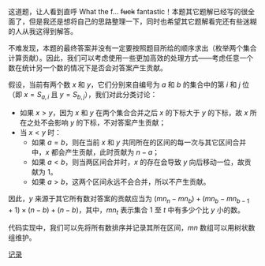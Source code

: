 这道题，让人看到直呼 What the f... ~~fuck~~ fantastic！本题其它题解已经写的很全面了，但是我还是想将自己的思路整理一下，同时也希望其它题解看完还有些迷糊的人从我这得到解答。

不难发现，本题的最终答案并没有一定要按照题目所给的顺序求出（枚举两个集合计算贡献）。因此，我们可以考虑使用一些更加高效的处理方式——考虑任意一个数在统计另一个数的情况下是否会对答案产生贡献。

假设，当前有两个数 $x$ 和 $y$，它们分别来自编号为 $a$ 和 $b$ 的集合中的第 $i$ 和 $j$ 位（即 $x = S_{a,i}$ 且 $y=S_{b,j}$），我们对此分类讨论：

- 如果 $x>y$，因为 $x$ 和 $y$ 在两个集合合并之后 $x$ 的下标大于 $y$ 的下标，故 $x$ 所在之处不会影响 $y$ 的下标，不对答案产生贡献；
- 当 $x<y$ 时：
  - 如果 $a=b$，则在当前 $x$ 和 $y$ 共同所在的区间的每一次与其它区间合并中，$x$ 都会产生贡献，此时贡献为 $n-a$；
  - 如果 $a<b$，则当两区间合并时，$x$ 的存在会导致 $y$ 向后移动一位，故贡献为 $1$。
  - 如果 $a>b$，这两个区间永远不会合并，所以不产生贡献。

因此，$y$ 来源于其它所有数对答案的贡献应当为 $(mn_n - mn_b) + (mn_b - mn_{b-1} + 1)\times(n-b)+(n-b)$，其中，$mn_t$ 表示集合 $1$ 至 $t$ 中有多少个比 $y$ 小的数。

代码实现中，我们可以先将所有数排序并记录其所在区间，$mn$ 数组可以用树状数组维护。

[记录](https://atcoder.jp/contests/abc306/submissions/43697216)